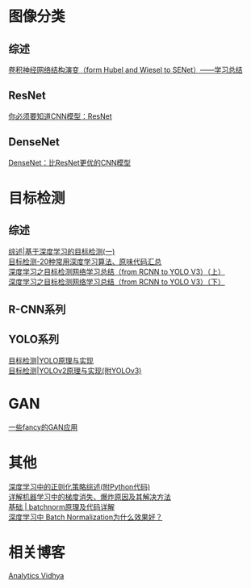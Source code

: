 # 图像分类
## 综述
[卷积神经网络结构演变（form Hubel and Wiesel to SENet）——学习总结](https://zhuanlan.zhihu.com/p/34621135)<br>
## ResNet
[你必须要知道CNN模型：ResNet](https://zhuanlan.zhihu.com/p/31852747)<br>
## DenseNet
[DenseNet：比ResNet更优的CNN模型](https://zhuanlan.zhihu.com/p/37189203)<br>

# 目标检测
## 综述
[综述|基于深度学习的目标检测(一)](https://zhuanlan.zhihu.com/p/34325398)<br>
[目标检测-20种常用深度学习算法、原味代码汇总](https://zhuanlan.zhihu.com/p/37056927)<br>
[深度学习之目标检测网络学习总结（from RCNN to YOLO V3）（上）](https://zhuanlan.zhihu.com/p/35724768)<br>
[深度学习之目标检测网络学习总结（from RCNN to YOLO V3）（下）](https://zhuanlan.zhihu.com/p/35731743)<br>
## R-CNN系列

## YOLO系列
[目标检测|YOLO原理与实现](https://zhuanlan.zhihu.com/p/32525231)<br>
[目标检测|YOLOv2原理与实现(附YOLOv3)](https://zhuanlan.zhihu.com/p/35325884)<br>

# GAN
[一些fancy的GAN应用](https://zhuanlan.zhihu.com/p/39530883)<br>

# 其他
[深度学习中的正则化策略综述(附Python代码)](https://zhuanlan.zhihu.com/p/37120298)<br>
[详解机器学习中的梯度消失、爆炸原因及其解决方法](https://blog.csdn.net/qq_25737169/article/details/78847691)<br>
[基础 | batchnorm原理及代码详解](https://blog.csdn.net/qq_25737169/article/details/79048516)<br>
[深度学习中 Batch Normalization为什么效果好？](https://www.zhihu.com/question/38102762)<br>

# 相关博客
[Analytics Vidhya](https://www.analyticsvidhya.com/blog/)
